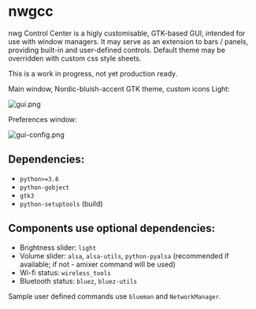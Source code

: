 # nwgcc
nwg Control Center is a higly customisable, GTK-based GUI, intended for use with window managers. 
It may serve as an extension to bars / panels, providing built-in and user-defined controls. 
Default theme may be overridden with custom css style sheets.

This is a work in progress, not yet production ready.

Main window, Nordic-bluish-accent GTK theme, custom icons Light:

![gui.png](https://scrot.cloud/images/2020/12/02/2020-12-02_022723.png)

Preferences window:

![gui-config.png](https://scrot.cloud/images/2020/11/30/2020-11-30_224038.png)

## Dependencies: 
- `python>=3.6`
- `python-gobject`
- `gtk3`
- `python-setuptools` (build)

## Components use optional dependencies:
- Brightness slider: `light`
- Volume slider: `alsa`, `alsa-utils`, `python-pyalsa` (recommended if available; if not - amixer command will be used)
- Wi-fi status: `wireless_tools`
- Bluetooth status: `bluez`, `bluez-utils`

Sample user defined commands use `blueman` and `NetworkManager`.
